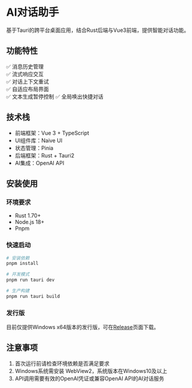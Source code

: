 # AI对话助手

基于Tauri的跨平台桌面应用，结合Rust后端与Vue3前端，提供智能对话功能。

## 功能特性

✅ 消息历史管理  
✅ 流式响应交互  
✅ 对话上下文重试  
✅ 自适应布局界面  
✅ 文本生成暂停控制
✅ 全局唤出快捷对话

## 技术栈

- 前端框架：Vue 3 + TypeScript
- UI组件库：Naive UI
- 状态管理：Pinia
- 后端框架：Rust + Tauri2
- AI集成：OpenAI API

## 安装使用

### 环境要求
- Rust 1.70+
- Node.js 18+
- Pnpm

### 快速启动
```bash
# 安装依赖
pnpm install

# 开发模式
pnpm run tauri dev

# 生产构建
pnpm run tauri build
```
### 发行版
目前仅提供Windows x64版本的发行版，可在[Release](https://github.com/Yoak3n/rust_homework/releases)页面下载。
## 注意事项
1. 首次运行前请检查环境依赖是否满足要求
2. Windows系统需安装 WebView2，系统版本在Windows10及以上
3. API调用需要有效的OpenAI凭证或兼容OpenAI API的AI对话服务